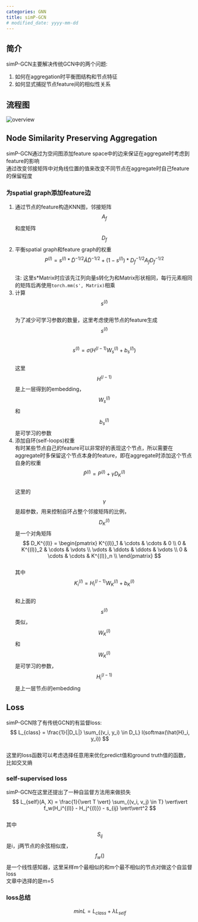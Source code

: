 ```yaml
---
categories: GNN
title: simP-GCN
# modified_date: yyyy-mm-dd
---
```


## 简介
simP-GCN主要解决传统GCN中的两个问题:  
1. 如何在aggregation时平衡图结构和节点特征   
2. 如何显式捕捉节点feature间的相似性关系  

## 流程图
![overview](https://cdn.jsdelivr.net/gh/hannshu/imgs/img/202302271229122.png)

## Node Similarity Preserving Aggregation
simP-GCN通过为空间图添加feature space中的边来保证在aggregate时考虑到feature的影响  
通过改变邻接矩阵中对角线位置的值来改变不同节点在aggregate时自己feature的保留程度  

### 为spatial graph添加feature边
1. 通过节点的feature构造KNN图，邻接矩阵$$A_f$$和度矩阵$$D_f$$  
2. 平衡spatial graph和feature graph的权重  
   $$
   P^{(l)} = s^{(l)} * \tilde{D}^{-1/2}\tilde{A}\tilde{D}^{-1/2} + (1 - s^{(l)}) * D^{-1/2}_f A_f D^{-1/2}_f
   $$  
   注: 这里s*Matrix时应该先江列向量s转化为和Matrix形状相同，每行元素相同的矩阵后再使用`torch.mm(s', Matrix)`相乘
3. 计算 $$s^{(l)}$$  
   为了减少可学习参数的数量，这里考虑使用节点的feature生成$$s^{(l)}$$  
   $$
   s^{(l)} = \sigma{(H^{(l-1)} W^{(l)}_s + b^{(l)}_s)}
   $$  
   这里$$H^{(l-1)}$$是上一层得到的embedding，$$W^{(l)}_s$$和$$b^{(l)}_s$$是可学习的参数
4. 添加自环(self-loops)权重  
   有时某些节点自己的feature可以非常好的表现这个节点，所以需要在aggregate时多保留这个节点本身的feature，即在aggregate时添加这个节点自身的权重  
   $$
   \tilde{P}^{(l)} = P^{(l)} + \gamma D_K^{(l)}
   $$  
   这里的$$\gamma$$是超参数，用来控制自环占整个邻接矩阵的比例，$$D_K^{(l)}$$是一个对角矩阵  
   $$
   D_K^{(l)} = 
   \begin{pmatrix}
    K^{(l)}_1 & \cdots & \cdots & 0 \\
    0 & K^{(l)}_2 & \cdots & \vdots \\
    \vdots & \ddots & \ddots & \vdots \\
    0 & \cdots & \cdots & K^{(l)}_n \\
   \end{pmatrix}
   $$  
   其中$$K^{(l)}_i = H^{(l-1)}_i W^{(l)}_K + b^{(l)}_K$$  
   和上面的$$s^{(l)}$$类似，$$W^{(l)}_K$$和$$W^{(l)}_K$$是可学习的参数，$$H^{(l-1)}_i$$是上一层节点i的embedding
   
## Loss
simP-GCN除了有传统GCN的有监督loss:  
$$
L_{class} = \frac{1}{|D_L|} \sum_{(v_i, y_i) \in D_L} l(softmax(\hat{H}_i, y_i))
$$  
这里的loss函数可以考虑选择任意用来优化predict值和ground truth值的函数，比如交叉熵  

### self-supervised loss
simP-GCN在这里还提出了一种自监督方法用来做损失  
$$
L_{self}(A, X) = \frac{1}{\vert T \vert} \sum_{(v_i, v_j) \in T} \vert\vert f_w(H_i^{(l)} - H_j^{(l)}) - s_{ij} \vert\vert^2
$$  
其中$$S_{ij}$$是i，j两节点的余弦相似度，$$f_w()$$是一个线性感知器，这里采样m个最相似的和m个最不相似的节点对做这个自监督loss  
文章中选择的是m=5  

### loss总结  
$$
min L = L_{class} + \lambda L_{self}
$$  
